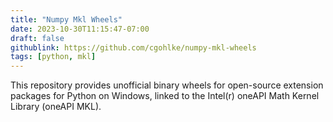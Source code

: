 ```yaml
---
title: "Numpy Mkl Wheels"
date: 2023-10-30T11:15:47-07:00
draft: false
githublink: https://github.com/cgohlke/numpy-mkl-wheels
tags: [python, mkl]
---
```


This repository provides unofficial binary wheels for open-source
extension packages for Python on Windows, linked to the Intel(r) oneAPI
Math Kernel Library (oneAPI MKL).



